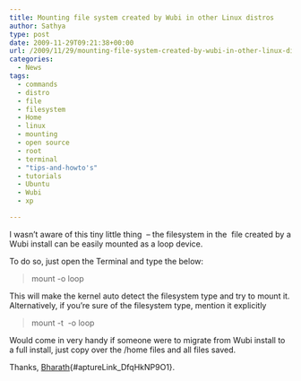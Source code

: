 ```yaml
---
title: Mounting file system created by Wubi in other Linux distros
author: Sathya
type: post
date: 2009-11-29T09:21:38+00:00
url: /2009/11/29/mounting-file-system-created-by-wubi-in-other-linux-distros/
categories:
  - News
tags:
  - commands
  - distro
  - file
  - filesystem
  - Home
  - linux
  - mounting
  - open source
  - root
  - terminal
  - "tips-and-howto's"
  - tutorials
  - Ubuntu
  - Wubi
  - xp

---
```

I wasn&#8217;t aware of this tiny little thing  &#8211; the filesystem in the  file created by a Wubi install can be easily mounted as a loop device.

<!--more-->To do so, just open the Terminal and type the below:

> mount <path-to-wubi-root-disk> <path-to-where-it-should-be-mounted> -o loop

This will make the kernel auto detect the filesystem type and try to mount it. Alternatively, if you&#8217;re sure of the filesystem type, mention it explicitly

> mount -t <fs-type> <path-to-wubi-root-disk> <path-to-where-it-should-be-mounted> -o loop

Would come in very handy if someone were to migrate from Wubi install to a full install, just copy over the /home files and all files saved.

Thanks, [Bharath][1]{#aptureLink_DfqHkNP9O1}.

 [1]: http://sathyasays.com/author/bharath/